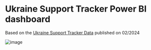 # Ukraine Support Tracker Power BI dashboard

Based on the [Ukraine Support Tracker Data](https://www.ifw-kiel.de/publications/ukraine-support-tracker-data-20758/) published on 02/2024

![image](https://github.com/piotrb9/powerbi-projects/assets/157641773/4cefc803-8399-4991-a5d9-e4b4888de4c9)
